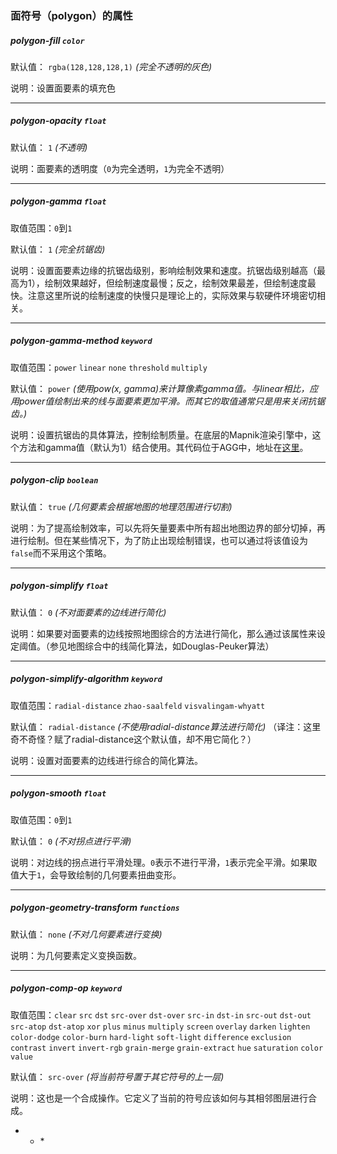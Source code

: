 ### 面符号（polygon）的属性

##### polygon-fill `color`

默认值： `rgba(128,128,128,1)` _(完全不透明的灰色)_

说明：设置面要素的填充色

* * *

##### polygon-opacity `float`

默认值： `1` _(不透明)_

说明：面要素的透明度（`0`为完全透明，`1`为完全不透明）

* * *

##### polygon-gamma `float`

取值范围：`0`到`1`

默认值： `1` _(完全抗锯齿)_

说明：设置面要素边缘的抗锯齿级别，影响绘制效果和速度。抗锯齿级别越高（最高为1），绘制效果越好，但绘制速度最慢；反之，绘制效果最差，但绘制速度最快。注意这里所说的绘制速度的快慢只是理论上的，实际效果与软硬件环境密切相关。

* * *

##### polygon-gamma-method `keyword`

取值范围：`power` `linear` `none` `threshold` `multiply`

默认值： `power` _(使用pow(x, gamma)来计算像素gamma值。与linear相比，应用power值绘制出来的线与面要素更加平滑。而其它的取值通常只是用来关闭抗锯齿。)_

说明：设置抗锯齿的具体算法，控制绘制质量。在底层的Mapnik渲染引擎中，这个方法和gamma值（默认为1）结合使用。其代码位于AGG中，地址在[这里](https://github.com/mapnik/mapnik/blob/master/deps/agg/include/agg_gamma_functions.h)。

* * *

##### polygon-clip `boolean`

默认值： `true` _(几何要素会根据地图的地理范围进行切割)_

说明：为了提高绘制效率，可以先将矢量要素中所有超出地图边界的部分切掉，再进行绘制。但在某些情况下，为了防止出现绘制错误，也可以通过将该值设为`false`而不采用这个策略。

* * *

##### polygon-simplify `float`

默认值： `0` _(不对面要素的边线进行简化)_

说明：如果要对面要素的边线按照地图综合的方法进行简化，那么通过该属性来设定阈值。（参见地图综合中的线简化算法，如Douglas-Peuker算法）

* * *

##### polygon-simplify-algorithm `keyword`

取值范围：`radial-distance` `zhao-saalfeld` `visvalingam-whyatt`

默认值： `radial-distance` _(不使用radial-distance算法进行简化)_
（译注：这里奇不奇怪？赋了radial-distance这个默认值，却不用它简化？）

说明：设置对面要素的边线进行综合的简化算法。

* * *

##### polygon-smooth `float`

取值范围：`0`到`1`

默认值： `0` _(不对拐点进行平滑)_

说明：对边线的拐点进行平滑处理。`0`表示不进行平滑，`1`表示完全平滑。如果取值大于`1`，会导致绘制的几何要素扭曲变形。

* * *

##### polygon-geometry-transform `functions`

默认值： `none` _(不对几何要素进行变换)_

说明：为几何要素定义变换函数。

* * *

##### polygon-comp-op `keyword`

取值范围：`clear` `src` `dst` `src-over` `dst-over` `src-in` `dst-in` `src-out` `dst-out` `src-atop` `dst-atop` `xor` `plus` `minus` `multiply` `screen` `overlay` `darken` `lighten` `color-dodge` `color-burn` `hard-light` `soft-light` `difference` `exclusion` `contrast` `invert` `invert-rgb` `grain-merge` `grain-extract` `hue` `saturation` `color` `value`

默认值： `src-over` _(将当前符号置于其它符号的上一层)_

说明：这也是一个合成操作。它定义了当前的符号应该如何与其相邻图层进行合成。

* * * 
